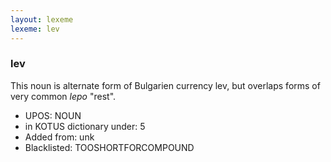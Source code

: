 ```yaml
---
layout: lexeme
lexeme: lev
---
```


###  lev

This noun is alternate form of Bulgarien currency lev, but overlaps forms of very common *lepo* "rest".
* UPOS:  NOUN
* in KOTUS dictionary under:  5
* Added from:  unk
* Blacklisted:  TOOSHORTFORCOMPOUND

